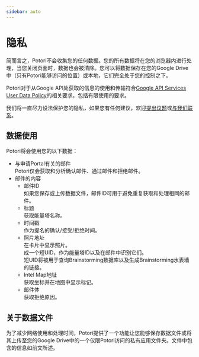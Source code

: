 ```yaml
---
sidebar: auto
---
```


# 隐私
简而言之，Potori不会收集您的任何数据。您的所有数据将在您的浏览器内进行处理，当您关闭页面时，数据也会被清除。您可以将数据保存在您的Google Drive中（只有Potori能够访问的位置）或本地，它们完全处于您的控制之下。

Potori对于从Google API处获取的信息的使用和传输符合[Google API Services User Data Policy](https://developers.google.com/terms/api-services-user-data-policy#additional_requirements_for_specific_api_scopes)的相关要求，包括有限使用的要求。

我们将一直尽力设法保护您的隐私，如果您有任何建议，欢迎[提出议题](https://github.com/lucka-me/potori/issues)或[与我们联系](../contribute#贡献者)。

## 数据使用
Potori将会使用您的以下数据：

- 与申请Portal有关的邮件  
  Potori仅会获取和分析确认邮件、通过邮件和拒绝邮件。
- 邮件的内容
  - 邮件ID  
    如果您保存或上传数据文件，邮件ID可用于避免重复获取和处理相同的邮件。
  - 标题  
    获取能量塔名称。
  - 时间戳  
    作为提名的确认/接受/拒绝时间。
  - 照片地址  
    在卡片中显示照片。  
    成一个短UID，作为能量塔ID以及在邮件中识别它们。  
    短UID将被用于查询Brainstorming数据库以及生成Brainstorming水表墙的链接。
  - Intel Map地址  
    获取坐标并在地图中显示标记。
  - 邮件体  
    获取拒绝原因。

## 关于数据文件
为了减少网络使用和处理时间，Potori提供了一个功能让您能够保存数据文件或将其上传至您的Google Drive中的一个仅限Potori访问的私有应用文件夹。文件中包含的信息如前文所述。
